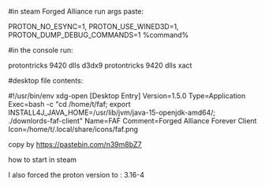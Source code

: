 #in steam Forged Alliance run args paste:
 
PROTON_NO_ESYNC=1, PROTON_USE_WINED3D=1, PROTON_DUMP_DEBUG_COMMANDS=1 %command%
 
#in the console run:  
 
protontricks 9420 dlls d3dx9
protontricks 9420 dlls xact
 
 
#desktop file contents:
 
#!/usr/bin/env xdg-open
[Desktop Entry]
Version=1.5.0
Type=Application
Exec=bash -c "cd /home/t/faf; export INSTALL4J_JAVA_HOME=/usr/lib/jvm/java-15-openjdk-amd64/; ./downlords-faf-client"
Name=FAF
Comment=Forged Alliance Forever Client
Icon=/home/t/.local/share/icons/faf.png


copy by https://pastebin.com/n39m8bZ7


how to start in steam

I also forced the proton version to : 3.16-4
